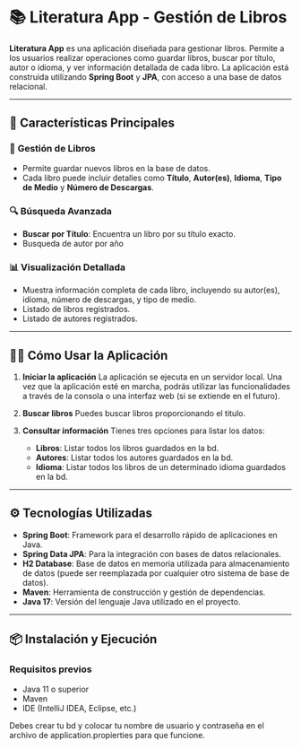 # 📚 **Literatura App** - Gestión de Libros

**Literatura App** es una aplicación diseñada para gestionar libros. Permite a los usuarios realizar operaciones como guardar libros, buscar por título, autor o idioma, y ver información detallada de cada libro. La aplicación está construida utilizando **Spring Boot** y **JPA**, con acceso a una base de datos relacional.

---

## 🚀 **Características Principales**

### 📖 **Gestión de Libros**
- Permite guardar nuevos libros en la base de datos.
- Cada libro puede incluir detalles como **Título**, **Autor(es)**, **Idioma**, **Tipo de Medio** y **Número de Descargas**.

### 🔍 **Búsqueda Avanzada**
- **Buscar por Título**: Encuentra un libro por su título exacto.
- Busqueda de autor por año

### 📊 **Visualización Detallada**
- Muestra información completa de cada libro, incluyendo su autor(es), idioma, número de descargas, y tipo de medio.
- Listado de libros registrados.
- Listado de autores registrados.

---

## 🧑‍💻 **Cómo Usar la Aplicación**

1. **Iniciar la aplicación**
   La aplicación se ejecuta en un servidor local. Una vez que la aplicación esté en marcha, podrás utilizar las funcionalidades a través de la consola o una interfaz web (si se extiende en el futuro).

2. **Buscar libros**
   Puedes buscar libros proporcionando el titulo.
   
3. **Consultar información**
   Tienes tres opciones para listar los datos:
   - **Libros**: Listar todos los libros guardados en la bd.
   - **Autores**: Listar todos los autores guardados en la bd.
   - **Idioma**: Listar todos los libros de un determinado idioma guardados en la bd.
     
---

## ⚙️ **Tecnologías Utilizadas**

- **Spring Boot**: Framework para el desarrollo rápido de aplicaciones en Java.
- **Spring Data JPA**: Para la integración con bases de datos relacionales.
- **H2 Database**: Base de datos en memoria utilizada para almacenamiento de datos (puede ser reemplazada por cualquier otro sistema de base de datos).
- **Maven**: Herramienta de construcción y gestión de dependencias.
- **Java 17**: Versión del lenguaje Java utilizado en el proyecto.

---

## 📦 **Instalación y Ejecución**

### Requisitos previos

- Java 11 o superior
- Maven
- IDE (IntelliJ IDEA, Eclipse, etc.)

Debes crear tu bd y colocar tu nombre de usuario y contraseña en el archivo de application.propierties para que funcione.
